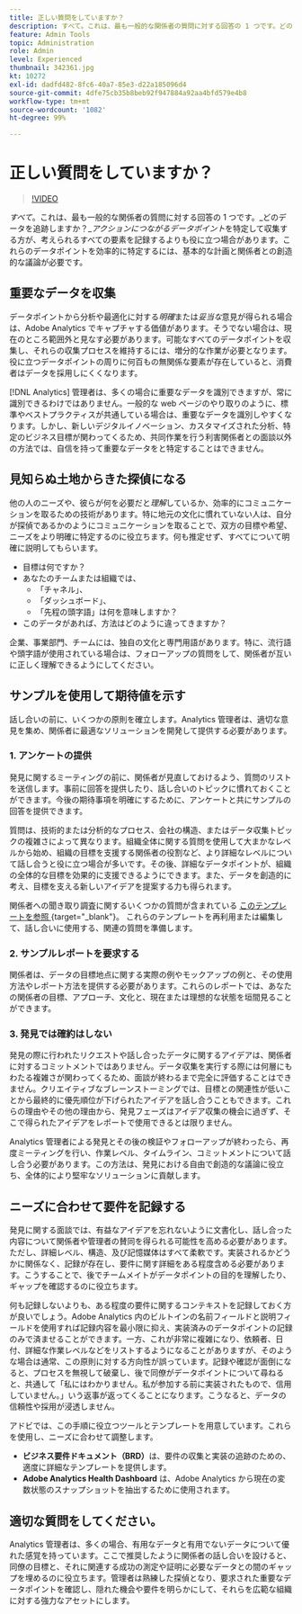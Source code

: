 ```yaml
---
title: 正しい質問をしていますか？
description: すべて。これは、最も一般的な関係者の質問に対する回答の 1 つです。どのデータを追跡しますか？アクションにつながるデータポイントを特定して収集する方が、考えられるすべての要素を記録するよりも役に立つ場合があります。これらのデータポイントを効率的に特定するには、基本的な計画と関係者との創造的な議論が必要です。
feature: Admin Tools
topic: Administration
role: Admin
level: Experienced
thumbnail: 342361.jpg
kt: 10272
exl-id: dadfd482-8fc6-40a7-85e3-d22a185096d4
source-git-commit: 4dfe75cb35b8beb92f947884a92aa4bfd579e4b8
workflow-type: tm+mt
source-wordcount: '1082'
ht-degree: 99%

---
```


# 正しい質問をしていますか？

>[!VIDEO](https://video.tv.adobe.com/v/342361/?quality=12&learn=on)

_すべて_。これは、最も一般的な関係者の質問に対する回答の 1 つです。_どのデータを追跡しますか？__アクションにつながるデータポイント_&#x200B;を特定して収集する方が、考えられるすべての要素を記録するよりも役に立つ場合があります。これらのデータポイントを効率的に特定するには、基本的な計画と関係者との創造的な議論が必要です。

## 重要なデータを収集

データポイントから分析や最適化に対する&#x200B;_明確_&#x200B;または&#x200B;_妥当な_&#x200B;意見が得られる場合は、Adobe Analytics でキャプチャする価値があります。そうでない場合は、現在のところ範囲外と見なす必要があります。可能なすべてのデータポイントを収集し、それらの収集プロセスを維持するには、増分的な作業が必要となります。役に立つデータポイントの周りに何百もの無関係な要素が存在していると、消費者はデータを採用しにくくなります。

[!DNL Analytics] 管理者は、多くの場合に重要なデータを識別できますが、常に識別できるわけではありません。一般的な web ページのやり取りのように、標準やベストプラクティスが共通している場合は、重要なデータを識別しやすくなります。しかし、新しいデジタルイノベーション、カスタマイズされた分析、特定のビジネス目標が関わってくるため、共同作業を行う利害関係者との面談以外の方法では、自信を持って重要なデータをと特定することはできません。

## 見知らぬ土地からきた探偵になる

他の人のニーズや、彼らが何を必要だと&#x200B;_理解_&#x200B;しているか、効率的にコミュニケーションを取るための技術があります。特に地元の文化に慣れていない人は、自分が探偵であるかのようにコミュニケーションを取ることで、双方の目標や希望、ニーズをより明確に特定するのに役立ちます。何も推定せず、すべてについて明確に説明してもらいます。

* 目標は何ですか？
* あなたのチームまたは組織では、
   * 「チャネル」、
   * 「ダッシュボード」、
   * 「先程の頭字語」は何を意味しますか？
* このデータがあれば、方法はどのように違ってきますか？

企業、事業部門、チームには、独自の文化と専門用語があります。特に、流行語や頭字語が使用されている場合は、フォローアップの質問をして、関係者が互いに正しく理解できるようにしてください。

## サンプルを使用して期待値を示す

話し合いの前に、いくつかの原則を確立します。Analytics 管理者は、適切な意見を集め、関係者に最適なソリューションを開発して提供する必要があります。

### &#x200B;1. アンケートの提供

発見に関するミーティングの前に、関係者が見直しておけるよう、質問のリストを送信します。事前に回答を提供したり、話し合いのトピックに慣れておくことができます。今後の期待事項を明確にするために、アンケートと共にサンプルの回答を提供できます。

質問は、技術的または分析的なプロセス、会社の構造、またはデータ収集トピックの複雑さによって異なります。組織全体に関する質問を使用して大まかなレベルから始め、組織の目標を支援する関係者の役割など、より詳細なレベルについて話し合うと役に立つ場合が多いです。その後、詳細なデータポイントが、組織の全体的な目標を効果的に支援できるようにできます。また、データを創造的に考え、目標を支える新しいアイデアを提案する力も得られます。

関係者への聞き取り調査に関するいくつかの質問が含まれている [ このテンプレートを参照 ](assets/stakeholder-questionnaire.pdf){target="_blank"}。 これらのテンプレートを再利用または編集して、話し合いに使用する、関連の質問を準備します。

### &#x200B;2. サンプルレポートを要求する

関係者は、データの目標地点に関する実際の例やモックアップの例と、その使用方法やレポート方法を提供する必要があります。これらのレポートでは、あなたの関係者の目標、アプローチ、文化と、現在または理想的な状態を垣間見ることができます。

### &#x200B;3. 発見では確約はしない

発見の際に行われたリクエストや話し合ったデータに関するアイデアは、関係者に対するコミットメントではありません。データ収集を実行する際には何層にもわたる複雑さが関わってくるため、面談が終わるまで完全に評価することはできません。クリエイティブなブレーンストーミングでは、目標との関連性が低いことから最終的に優先順位が下げられたアイデアを話し合うこともできます。これらの理由やその他の理由から、発見フェーズはアイデア収集の機会に過ぎず、そこで得られたアイデアをレポートで使用できるとは限りません。

Analytics 管理者による発見とその後の検証やフォローアップが終わったら、再度ミーティングを行い、作業レベル、タイムライン、コミットメントについて話し合う必要があります。この方法は、発見における自由で創造的な議論に役立ち、全体的により堅牢なソリューションに貢献します。

## ニーズに合わせて要件を記録する

発見に関する面談では、有益なアイデアを忘れないように文書化し、話し合った内容について関係者や管理者の賛同を得られる可能性を高める必要があります。ただし、詳細レベル、構造、及び記憶媒体はすべて柔軟です。実装されるかどうかに関係なく、記録が存在し、要件に関す詳細をある程度含める必要があります。こうすることで、後でチームメイトがデータポイントの目的を理解したり、ギャップを確認するのに役立ちます。

何も記録しないよりも、ある程度の要件に関するコンテキストを記録しておく方が良いでしょう。Adobe Analytics 内のビルトインの名前フィールドと説明フィールドを使用すれば記録内容を最小限に抑え、実装済みのデータポイントの記録のみで済ませることができます。一方、これが非常に複雑になり、依頼者、日付、詳細な作業レベルなどをリストするようになることがありますが、そのような場合は通常、この原則に対する方向性が誤っています。記録や確認が面倒になると、プロセスを無視して破棄し、後で同僚がデータポイントについて尋ねると、共通して「私にはわかりません。私が参加する前に実装されたもので、信用していません。」いう返事が返ってくることになります。こうなると、データの信頼性や採用が浸透しません。

アドビでは、この手順に役立つツールとテンプレートを用意しています。これらを使用し、ニーズに合わせて調整します。

* **ビジネス要件ドキュメント（BRD）**&#x200B;は、要件の収集と実装の追跡のための、適度に詳細なテンプレートを提供します。
* **Adobe Analytics Health Dashboard** は、Adobe Analytics から現在の変数状態のスナップショットを抽出するために使用されます。

## 適切な質問をしてください。

Analytics 管理者は、多くの場合、有用なデータと有用でないデータについて優れた感覚を持っています。ここで推奨したように関係者の話し合いを設けると、同僚の目標と、それに関連する成功の測定や証明に必要なデータとの間のギャップを埋めるのに役立ちます。管理者は熟練した探偵となり、要求された重要なデータポイントを確認し、隠れた機会や要件を明らかにして、それらを広範な組織に対する強力なアセットにします。

